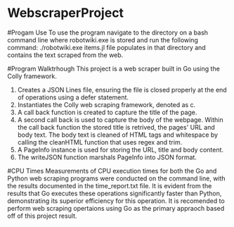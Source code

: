 # WebscraperProject
#Progam Use
To use the program navigate to the directory on a bash command line where robotwiki.exe is stored and run the following command:
./robotwiki.exe
items.jl file populates in that directory and contains the text scraped from the web.

#Program Walktrhough
This project is a web scraper built in Go using the Colly framework.

1. Creates a JSON Lines file, ensuring the file is closed properly at the end of operations using a defer statement.
2. Instantiates the Colly web scraping framework, denoted as c. 
3. A call back function is created to capture the title of the page.
4. A second call back is used to capture the body of the webpage. Within the call back function the stored title is retrived, the pages' URL and body text. The body text is cleaned of HTML tags and whitespace by calling the cleanHTML function that uses regex and trim.
5. A PageInfo instance is used for storing the URL, title and body content.
6. The writeJSON function marshals PageInfo into JSON format.

#CPU Times
Measurements of CPU execution times for both the Go and Python web scraping programs were conducted on the command line, with the results documented in the time_report.txt file. It is evident from the results that Go executes these operations significantly faster than Python, demonstrating its superior efficiency for this operation. It is recomended to perform web scraping opertaions using Go as the primary appraoch based off of this project result.